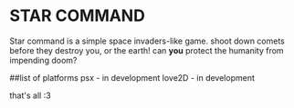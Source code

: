 # STAR COMMAND
Star command is a simple space invaders-like game. shoot down comets before they destroy you, or the earth! can **you** protect the humanity from impending doom?

##list of platforms
	psx - in development
	love2D - in development
 

that's all :3
